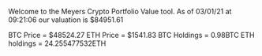Welcome to the Meyers Crypto Portfolio Value tool. 
As of 03/01/21 at 09:21:06 our valuation is $84951.61 

BTC Price = $48524.27
 ETH Price = $1541.83
BTC Holdings = 0.98BTC
 ETH holdings = 24.255477532ETH 
